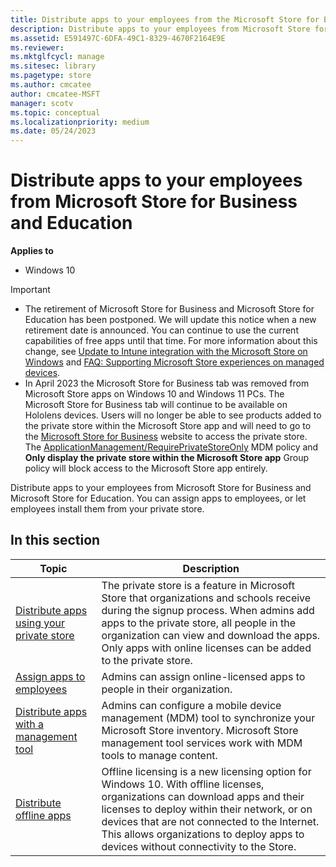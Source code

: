 ```yaml
---
title: Distribute apps to your employees from the Microsoft Store for Business and Education (Windows 10)
description: Distribute apps to your employees from Microsoft Store for Business or Microsoft Store for Education. You can assign apps to employees,or let employees install them from your private store.
ms.assetid: E591497C-6DFA-49C1-8329-4670F2164E9E
ms.reviewer: 
ms.mktglfcycl: manage
ms.sitesec: library
ms.pagetype: store
ms.author: cmcatee
author: cmcatee-MSFT
manager: scotv
ms.topic: conceptual
ms.localizationpriority: medium
ms.date: 05/24/2023
---
```


# Distribute apps to your employees from Microsoft Store for Business and Education

**Applies to**

-   Windows 10

> [!IMPORTANT]
>
> - The retirement of Microsoft Store for Business and Microsoft Store for Education has been postponed. We will update this notice when a new retirement date is announced. You can continue to use the current capabilities of free apps until that time. For more information about this change, see [Update to Intune integration with the Microsoft Store on Windows](https://techcommunity.microsoft.com/t5/windows-it-pro-blog/update-to-endpoint-manager-integration-with-the-microsoft-store/ba-p/3585077) and [FAQ: Supporting Microsoft Store experiences on managed devices](https://techcommunity.microsoft.com/t5/windows-management/faq-supporting-microsoft-store-experiences-on-managed-devices/m-p/3585286).
> - In April 2023 the Microsoft Store for Business tab was removed from Microsoft Store apps on Windows 10 and Windows 11 PCs. The Microsoft Store for Business tab will continue to be available on Hololens devices. Users will no longer be able to see products added to the private store within the Microsoft Store app and will need to go to the [Microsoft Store for Business](https://businessstore.microsoft.com/) website to access the private store. The [ApplicationManagement/RequirePrivateStoreOnly](/windows/client-management/mdm/policy-configuration-service-provider#ApplicationManagement_RequirePrivateStoreOnly) MDM policy and **Only display the private store within the Microsoft Store app** Group policy will block access to the Microsoft Store app entirely.

Distribute apps to your employees from Microsoft Store for Business and Microsoft Store for Education. You can assign apps to employees, or let employees install them from your private store.

## In this section

| Topic | Description |
| ----- | ----------- |
| [Distribute apps using your private store](distribute-apps-from-your-private-store.md) | The private store is a feature in Microsoft Store that organizations and schools receive during the signup process. When admins add apps to the private store, all people in the organization can view and download the apps. Only apps with online licenses can be added to the private store. |
| [Assign apps to employees](assign-apps-to-employees.md) | Admins can assign online-licensed apps to people in their organization. |
| [Distribute apps with a management tool](distribute-apps-with-management-tool.md) |  Admins can configure a mobile device management (MDM) tool to synchronize your Microsoft Store inventory. Microsoft Store management tool services work with MDM tools to manage content. | 
| [Distribute offline apps](distribute-offline-apps.md) | Offline licensing is a new licensing option for Windows 10. With offline licenses, organizations can download apps and their licenses to deploy within their network, or on devices that are not connected to the Internet. This allows organizations to deploy apps to devices without connectivity to the Store. |

